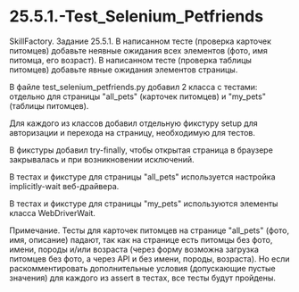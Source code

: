 # 25.5.1.-Test_Selenium_Petfriends
SkillFactory. Задание 25.5.1. В написанном тесте (проверка карточек питомцев) добавьте неявные ожидания всех элементов (фото, имя питомца, его возраст). В написанном тесте (проверка таблицы питомцев) добавьте явные ожидания элементов страницы.

В файле test_selenium_petfriends.py добавил 2 класса с тестами: отдельно для страницы "all_pets" (карточек питомцев) и "my_pets" (таблицы питомцев). 

Для каждого из классов добавил отдельную фикстуру setup для авторизации и перехода на страницу, необходимую для тестов.  

В фикстуры добавил try-finally, чтобы открытая страница в браузере закрывалась и при возникновении исключений. 

В тестах и фикстуре для страницы "all_pets" используется настройка implicitly-wait веб-драйвера. 

В тестах и фикстуре для страницы "my_pets" используются элементы класса WebDriverWait.

Примечание. Тесты для карточек питомцев на странице "all_pets" (фото, имя, описание) падают, так как на странице есть питомцы без фото, имени, породы и/или возраста (через форму возможна загрузка питомцев без фото, а через API и без имени, породы, возраста). Но если раскомментировать дополнительные условия (допускающие пустые значения) для каждого из assert в тестах, все тесты будут пройдены.
